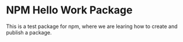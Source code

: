 # NPM Hello Work Package

This is a test package for npm, where we are learing how to create and publish a package.

